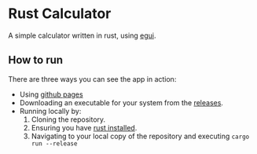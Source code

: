 # Rust Calculator
A simple calculator written in rust, using [egui](https://github.com/emilk/egui).

## How to run
There are three ways you can see the app in action:
- Using [github pages](https://manosmiras.github.io/rust-calculator/)
- Downloading an executable for your system from the [releases](https://github.com/manosmiras/rust-calculator/releases/tag/main).
- Running locally by:
  1. Cloning the repository.
  2. Ensuring you have [rust installed](https://www.rust-lang.org/tools/install).
  3. Navigating to your local copy of the repository and executing `cargo run --release`
